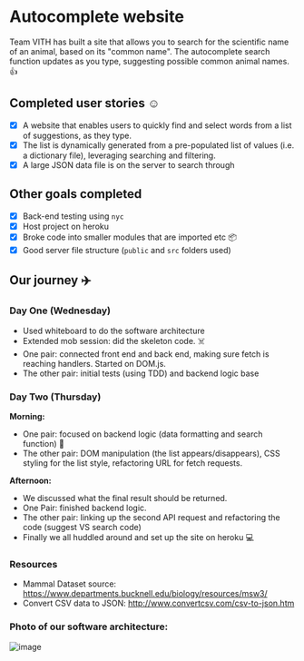 # Autocomplete website

Team VITH has built a site that allows you to search for the scientific name of an animal, based on its "common name". The autocomplete search function updates as you type, suggesting possible common animal names. 👍

## Completed user stories ☺️
- [x] A website that enables users to quickly find and select words from a list of suggestions, as they type.
- [x] The list is dynamically generated from a pre-populated list of values (i.e. a dictionary file), leveraging searching and filtering.
- [x] A large JSON data file is on the server to search through

## Other goals completed
- [x] Back-end testing using `nyc`
- [x] Host project on heroku
- [x] Broke code into smaller modules that are imported etc 📦
- [x] Good server file structure (`public` and `src` folders used)

## Our journey ✈️

### Day One (Wednesday)
- Used whiteboard to do the software architecture
- Extended mob session: did the skeleton code. ☠️
- One pair: connected front end and back end, making sure fetch is reaching handlers. Started on DOM.js.
- The other pair: initial tests (using TDD) and backend logic base

### Day Two (Thursday)
**Morning:**
- One pair: focused on backend logic (data formatting and search function) 👾
- The other pair: DOM manipulation (the list appears/disappears), CSS styling for the list style, refactoring URL for fetch requests.

**Afternoon:**
- We discussed what the final result should be returned.
- One Pair: finished backend logic.
- The other pair: linking up the second API request and refactoring the code (suggest VS search code)
- Finally we all huddled around and set up the site on heroku 💻

### Resources

- Mammal Dataset source: https://www.departments.bucknell.edu/biology/resources/msw3/
- Convert CSV data to JSON: http://www.convertcsv.com/csv-to-json.htm

### Photo of our software architecture:

![image](https://user-images.githubusercontent.com/32312712/37800572-2d904380-2e1b-11e8-9f47-f6eee1cbb0c7.png)






